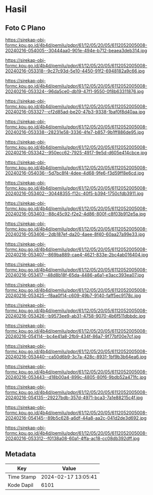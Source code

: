 # Hasil

## Foto C Plano

https://sirekap-obj-formc.kpu.go.id/4b4d/pemilu/pdpr/61/12/05/20/05/6112052005008-20240216-054005--30444aa0-901e-494e-b712-beaea3deb314.jpg

https://sirekap-obj-formc.kpu.go.id/4b4d/pemilu/pdpr/61/12/05/20/05/6112052005008-20240216-053318--9c27c93d-5e10-4450-91f2-6948182a9c66.jpg

https://sirekap-obj-formc.kpu.go.id/4b4d/pemilu/pdpr/61/12/05/20/05/6112052005008-20240216-053324--96da5ce0-db19-47f1-9550-0f8b63311876.jpg

https://sirekap-obj-formc.kpu.go.id/4b4d/pemilu/pdpr/61/12/05/20/05/6112052005008-20240216-053327--cf2d85ad-be20-47b3-9338-1baf0f8d40aa.jpg

https://sirekap-obj-formc.kpu.go.id/4b4d/pemilu/pdpr/61/12/05/20/05/6112052005008-20240216-053338--28231e58-3336-4fe7-b857-9b1ff886de95.jpg

https://sirekap-obj-formc.kpu.go.id/4b4d/pemilu/pdpr/61/12/05/20/05/6112052005008-20240216-053342--950ecc62-7925-4917-9e5d-d605e414cbce.jpg

https://sirekap-obj-formc.kpu.go.id/4b4d/pemilu/pdpr/61/12/05/20/05/6112052005008-20240216-054036--5d7bc8f4-4dee-4d68-9fe6-f3d59ff8e6cd.jpg

https://sirekap-obj-formc.kpu.go.id/4b4d/pemilu/pdpr/61/12/05/20/05/6112052005008-20240216-053402--30448355-f12c-40f5-b394-1750cfdb3911.jpg

https://sirekap-obj-formc.kpu.go.id/4b4d/pemilu/pdpr/61/12/05/20/05/6112052005008-20240216-053403--88c45c92-f2e2-4d86-800f-c8f03b912e5a.jpg

https://sirekap-obj-formc.kpu.go.id/4b4d/pemilu/pdpr/61/12/05/20/05/6112052005008-20240216-053406--2db187ef-da20-4aee-8f40-60aa27a99e33.jpg

https://sirekap-obj-formc.kpu.go.id/4b4d/pemilu/pdpr/61/12/05/20/05/6112052005008-20240216-053407--869ba889-cae4-4621-833e-2bc4ab016404.jpg

https://sirekap-obj-formc.kpu.go.id/4b4d/pemilu/pdpr/61/12/05/20/05/6112052005008-20240216-053417--48d8b18f-65da-4486-a6a1-e3acc393ea07.jpg

https://sirekap-obj-formc.kpu.go.id/4b4d/pemilu/pdpr/61/12/05/20/05/6112052005008-20240216-053425--f8aa0f14-c609-49b7-9140-faff5ec9178c.jpg

https://sirekap-obj-formc.kpu.go.id/4b4d/pemilu/pdpr/61/12/05/20/05/6112052005008-20240216-053426--b9573ee9-ab31-4758-9070-4b6f511dbbdc.jpg

https://sirekap-obj-formc.kpu.go.id/4b4d/pemilu/pdpr/61/12/05/20/05/6112052005008-20240216-054114--bc4e41a8-2fb9-434f-86a7-9f77bf00e7cf.jpg

https://sirekap-obj-formc.kpu.go.id/4b4d/pemilu/pdpr/61/12/05/20/05/6112052005008-20240216-053440--ca50d6b9-3c7a-428c-8931-1bf9b3b64ea6.jpg

https://sirekap-obj-formc.kpu.go.id/4b4d/pemilu/pdpr/61/12/05/20/05/6112052005008-20240216-053443--d18b00a4-899c-4805-80f6-9bdb52a471fc.jpg

https://sirekap-obj-formc.kpu.go.id/4b4d/pemilu/pdpr/61/12/05/20/05/6112052005008-20240216-054135--29227bdb-357d-4971-bca3-7a1e88215c4f.jpg

https://sirekap-obj-formc.kpu.go.id/4b4d/pemilu/pdpr/61/12/05/20/05/6112052005008-20240216-054145--89b5c628-a6df-44a8-aa2c-041d2de3d692.jpg

https://sirekap-obj-formc.kpu.go.id/4b4d/pemilu/pdpr/61/12/05/20/05/6112052005008-20240216-053312--f0138a08-60a1-4ffa-ac18-cc08db392dff.jpg


## Metadata

| Key        | Value               |
| ---------- | ------------------- |
| Time Stamp | 2024-02-17 13:05:41 |
| Kode Dapil | 6101                |



